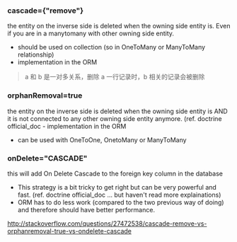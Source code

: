 ### cascade={"remove"}

the entity on the inverse side is deleted when the owning side entity is. Even if you are in a manytomany with other owning side entity.

- should be used on collection (so in OneToMany or ManyToMany relationship)
- implementation in the ORM

> a 和 b 是一对多关系，删除 a 一行记录时，b 相关的记录会被删除

### orphanRemoval=true

the entity on the inverse side is deleted when the owning side entity is AND it is not connected to any other owning side entity anymore. (ref. doctrine official_doc - implementation in the ORM

- can be used with OneToOne, OnetoMany or ManyToMany

### onDelete="CASCADE"

this will add On Delete Cascade to the foreign key column in the database

- This strategy is a bit tricky to get right but can be very powerful and fast. (ref. doctrine official_doc ... but haven't read more explainations)
- ORM has to do less work (compared to the two previous way of doing) and therefore should have better performance.

http://stackoverflow.com/questions/27472538/cascade-remove-vs-orphanremoval-true-vs-ondelete-cascade

